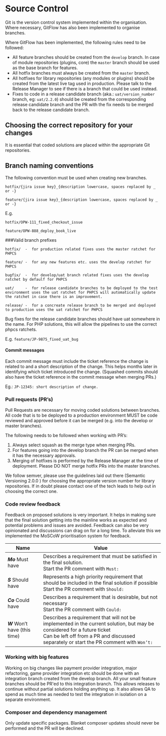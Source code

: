 # Source Control

Git is the version control system implemented within the organisation. Where necessary, GitFlow has also been implemented to organise branches.

Where GitFlow has been implemented, the following rules need to be followed:

* All feature branches should be created from the `develop` branch. In case of module repositories (plugins, core) the `master` branch should be used as the base branch for features.
* All hotfix branches must always be created from the `master` branch.
* All hotfixes for library repositories (any modules or plugins) should be created from the latest live tag used in production. Please talk to the Release Manager to see if there is a branch that could be used instead.
* Fixes to code in a release candidate branch (aka.: `uat/version_number` branch, eg: `uat/2.2.0`) should be created from the corresponding release candidate branch and the PR with the fix needs to be merged back to the release candidate branch.

## Choosing the correct repository for your changes
It is essential that coded solutions are placed within the appropriate Git repositories.

## Branch naming conventions
The following convention must be used when creating new branches.


```
hotfix/{jira issue key}_{description lowercase, spaces replaced by _ or -}

feature/{jira issue key}_{description lowercase, spaces replaced by _ or -}
```
E.g.

```
hotfix/OPW-111_fixed_checkout_issue

feature/OPW-888_deploy_book_live
```

###Valid branch prefixes

```
hotfix/  -  for production related fixes uses the master ratchet for PHPCS

feature/ -  for any new features etc. uses the develop ratchet for PHPCS

bugfix/  -  for develop/uat branch related fixes uses the develop ratchet by defaulf for PHPCS

uat/     -  for release candidate branches to be deployed to the test environment uses the uat ratchet for PHPCS will automatically update the ratchet in case there is an improvement.

release/ -  for a concreate release branch to be merged and deployed to production uses the uat ratchet for PHPCS
```
Bug fixes for the release candidate branches should have uat somewhere in the name. For PHP solutions, this will allow the pipelines to use the correct phpcs ratchets.

E.g. ```feature/JP-9875_fixed_uat_bug```
#### Commit messages
Each commit message must include the ticket reference the change is related to and a short description of the change. This helps months later in identifying which ticket introduced the change. (Squashed commits should also have the ticket reference in the commit message when merging PRs.)

Eg.: ```JP-12345: short description of change.```

### Pull requests (PR’s)
Pull Requests are necessary for moving coded solutions between branches. All code that is to be deployed to a production environment MUST be code reviewed and approved before it can be merged (e.g. into the develop or master branches).

The following needs to be followed when working with PR’s:

1. Always select squash as the merge type when merging PRs.
2. For features going into the develop branch the PR can be merged when it has the necessary approvals.
3. Merging of hotfixes is performed by the Release Manager at the time of deployment. Please DO NOT merge hotfix PRs into the master branches.

We follow semver, please use the guidelines laid out there (Semantic Versioning 2.0.0 ) for choosing the appropriate version number for library repositories. If in doubt please contact one of the tech leads to help out in choosing the correct one.

### Code review feedback
Feedback on proposed solutions is very important. It helps in making sure that the final solution getting into the mainline works as expected and potential problems and issues are avoided. Feedback can also be very opinionated and discussions can drag on for a long time. To alleviate this we implemented the MoSCoW prioritisation system for feedback.

Name | Value
--- | ---
***Mo*** Must have | Describes a requirement that must be satisfied in the final solution.<br> Start the PR comment with ```Must:```
***S*** Should have | Represents a high priority requirement that should be included in the final solution if possible<br>Start the PR comment with ```Should:```
***Co*** Could have | Describes a requirement that is desirable, but not necessary<br>Start the PR comment with ```Could:```
***W*** Won’t have (this time) | Describes a requirement that will not be implemented in the current solution, but may be considered for a future ticket<br>Can be left off from a PR and discussed separately or start the PR comment with ```Won’t:```

### Working with big features
Working on big changes like payment provider integration, major refactoring, game provider integration etc should be done with an integration branch created from the develop branch. All your small feature branches should be PR'ed to this integration branch.
This allows releases to continue without partial solutions holding anything up. It also allows QA to spend as much time as needed to test the integration in isolation on a separate environment.

### Composer and dependency management
Only update specific packages. Blanket composer updates should never be performed and the PR will be declined.
